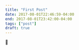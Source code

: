 ```yaml
---
title: "First Post"
date: 2017-08-01T22:46:59-04:00
end: 2017-08-01T23:42:00-04:00
tags: ["post"]
draft: true
---
```


<!--more-->

:beer:
